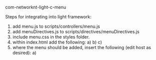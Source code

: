 com-networknt-light-c-menu

Steps for integrating into light framework:

1. add menu.js to scripts/controllers/menu.js
2. add menuDirectives.js to scripts/directives/menuDirectives.js
3. include menu.css in the styles folder.
4. within index.html add the following:
    a) <script src="scripts/controllers/menu.js"></script>
    b) <script src="scripts/directives/menuDirectives.js"></script>
    c) <link rel="stylesheet" href="styles/menu.css">
5. where the menu should be added, insert the following (edit host as desired):
    a) <menu host="example"></menu>

